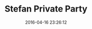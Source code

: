 ---
layout: default
date: 2016-04-16 23:26:12
photo: 1473362400.jpg
location_text: Griesmuehle Club, Berlin, Germany
title: Stefan Private Party
caption: My dear friend Stefan organized a very good private party in a club. House and deep house music made us dance all night!
---